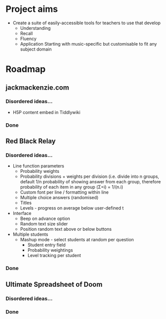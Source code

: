 # Project aims
- Create a suite of easily-accessible tools for teachers to use that develop
  - Understanding
  - Recall
  - Fluency
  - Application
  Starting with music-specific but customisable to fit any subject domain

# Roadmap

## jackmackenzie.com
### Disordered ideas...
- H5P content embed in Tiddlywiki
### Done

## Red Black Relay
### Disordered ideas...
- Line function parameters
  - Probability weights
  - Probability divisions + weights per division (i.e. divide into n groups, default 1/n probability of showing answer from each group, therefore probability of each item in any group (Σ=i) = 1/(n.i)
  - Custom font per line / formatting within line
  - Multiple choice answers (randomised)
  - Titles
  - Levels - progress on average below user-defined t
- Interface
  - Beep on advance option
  - Random text size slider
  - Position random text above or below buttons
- Multiple students
  - Mashup mode - select students at random per question
    - Student entry field
    - Probability weightings
    - Level tracking per student
### Done

## Ultimate Spreadsheet of Doom
### Disordered ideas...
### Done
